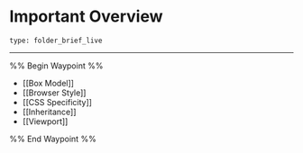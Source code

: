 # Important Overview
 
```ccard
type: folder_brief_live
```
 
---

%% Begin Waypoint %%
- [[Box Model]]
- [[Browser Style]]
- [[CSS Specificity]]
- [[Inheritance]]
- [[Viewport]]

%% End Waypoint %%